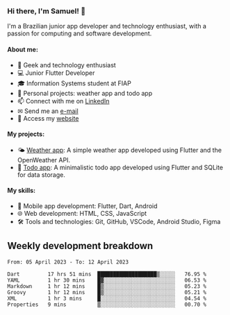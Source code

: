 ### Hi there, I'm Samuel! 👋

I'm a Brazilian junior app developer and technology enthusiast, with a passion for computing and software development.

#### About me:

- 🌟 Geek and technology enthusiast
- 💻 Junior Flutter Developer
- 🎓 Information Systems student at FIAP
- 🔭 Personal projects: weather app and todo app
- 📫 Connect with me on [LinkedIn](https://www.linkedin.com/in/samuel-s-marques/)
- ✉ Send me an [e-mail](mailto:samuel.s.marques@protonmail.com)
- 🔗 Access my [website](https://samuel-marques.me/)

#### My projects:

- 🌤️ [Weather app](https://github.com/samuel-s-marques/weather-app): A simple weather app developed using Flutter and the OpenWeather API.
- 📝 [Todo app](https://github.com/samuel-s-marques/todo-app): A minimalistic todo app developed using Flutter and SQLite for data storage.

#### My skills:

- 📱 Mobile app development: Flutter, Dart, Android
- 🌐 Web development: HTML, CSS, JavaScript
- 🛠️ Tools and technologies: Git, GitHub, VSCode, Android Studio, Figma

## Weekly development breakdown
<!--START_SECTION:waka-->

```text
From: 05 April 2023 - To: 12 April 2023

Dart         17 hrs 51 mins  ███████████████████▒░░░░░   76.95 %
YAML         1 hr 30 mins    █▓░░░░░░░░░░░░░░░░░░░░░░░   06.53 %
Markdown     1 hr 12 mins    █▒░░░░░░░░░░░░░░░░░░░░░░░   05.23 %
Groovy       1 hr 12 mins    █▒░░░░░░░░░░░░░░░░░░░░░░░   05.21 %
XML          1 hr 3 mins     █░░░░░░░░░░░░░░░░░░░░░░░░   04.54 %
Properties   9 mins          ▒░░░░░░░░░░░░░░░░░░░░░░░░   00.70 %
```

<!--END_SECTION:waka-->
